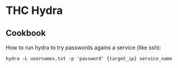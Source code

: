 # THC Hydra



## Cookbook

How to run hydra to try passwords agains a service (like ssh):

	hydra -L usernames.txt -p 'password' {target_ip} service_name